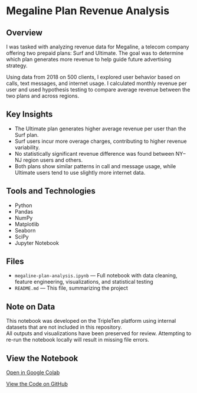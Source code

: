 # Megaline Plan Revenue Analysis

## Overview

I was tasked with analyzing revenue data for Megaline, a telecom company offering two prepaid plans: Surf and Ultimate. The goal was to determine which plan generates more revenue to help guide future advertising strategy.

Using data from 2018 on 500 clients, I explored user behavior based on calls, text messages, and internet usage. I calculated monthly revenue per user and used hypothesis testing to compare average revenue between the two plans and across regions.

## Key Insights

- The Ultimate plan generates higher average revenue per user than the Surf plan.
- Surf users incur more overage charges, contributing to higher revenue variability.
- No statistically significant revenue difference was found between NY–NJ region users and others.
- Both plans show similar patterns in call and message usage, while Ultimate users tend to use slightly more internet data.

## Tools and Technologies

- Python  
- Pandas  
- NumPy  
- Matplotlib  
- Seaborn  
- SciPy  
- Jupyter Notebook

## Files

- `megaline-plan-analysis.ipynb` — Full notebook with data cleaning, feature engineering, visualizations, and statistical testing  
- `README.md` — This file, summarizing the project

## Note on Data

This notebook was developed on the TripleTen platform using internal datasets that are not included in this repository.  
All outputs and visualizations have been preserved for review. Attempting to re-run the notebook locally will result in missing file errors.

## View the Notebook

[Open in Google Colab](https://colab.research.google.com/github/joecre/megaline-plan-analysis/blob/main/megaline_plan_analysis.ipynb)

[View the Code on GitHub](https://github.com/joecre/megaline_plan_analysis)
